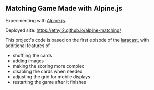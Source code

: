 ## Matching Game Made with Alpine.js

Experimenting with [Alpine.js](https://github.com/alpinejs/alpine).

Deployed site: https://ethyl2.github.io/alpine-matching/

This project's code is based on the first episode of the [laracast](https://laracasts.com/series/alpine-essentials/episodes/1), with additional features of
 - shuffling the cards
 - adding images
 - making the scoring more complex
 - disabling the cards when needed
 - adjusting the grid for mobile displays
 - restarting the game after it finishes
